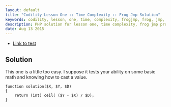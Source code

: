 ```yaml
---
layout: default
title: "Codility Lesson One :: Time Complexity :: Frog Jmp Solution"
keywords: codility, lesson, one, time, complexity, frogjmp, frog, jmp, jump, element, solution
description: PHP solution for lesson one, time complexity, frog jmp programming question.
date: Aug 13 2015
---
```


* [Link to test](https://codility.com/demo/take-sample-test/frog_jmp)

## Solution

This one is a little too easy. I suppose it tests your ability on some basic math and knowing how to cast a value.

~~~
function solution($X, $Y, $D)
{
    return (int) ceil( ($Y - $X) / $D);
}
~~~